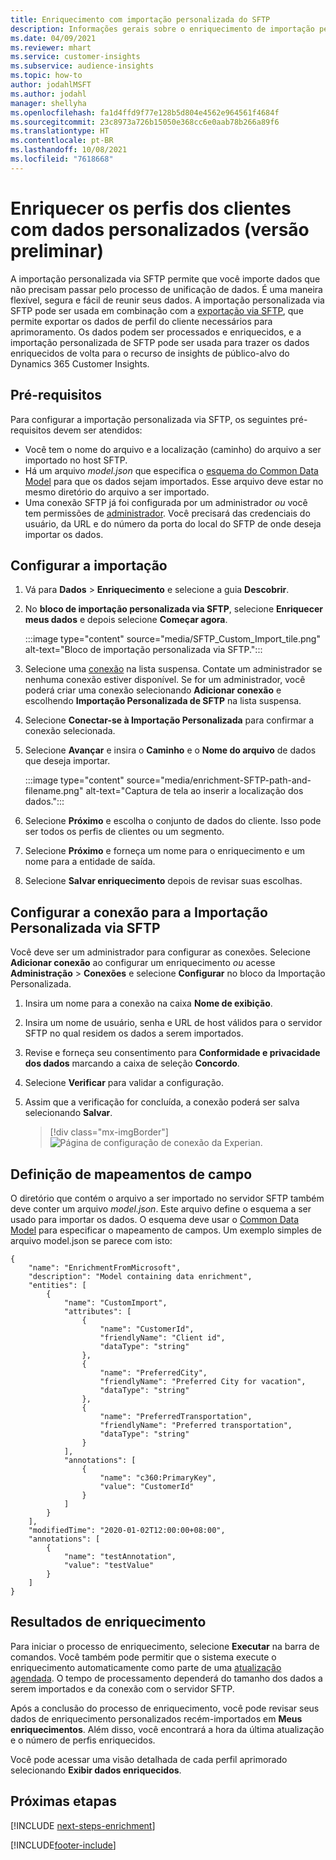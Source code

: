```yaml
---
title: Enriquecimento com importação personalizada do SFTP
description: Informações gerais sobre o enriquecimento de importação personalizada do SFTP.
ms.date: 04/09/2021
ms.reviewer: mhart
ms.service: customer-insights
ms.subservice: audience-insights
ms.topic: how-to
author: jodahlMSFT
ms.author: jodahl
manager: shellyha
ms.openlocfilehash: fa1d4ffd9f77e128b5d804e4562e964561f4684f
ms.sourcegitcommit: 23c8973a726b15050e368cc6e0aab78b266a89f6
ms.translationtype: HT
ms.contentlocale: pt-BR
ms.lasthandoff: 10/08/2021
ms.locfileid: "7618668"
---
```

# <a name="enrich-customer-profiles-with-custom-data-preview"></a>Enriquecer os perfis dos clientes com dados personalizados (versão preliminar)

A importação personalizada via SFTP permite que você importe dados que não precisam passar pelo processo de unificação de dados. É uma maneira flexível, segura e fácil de reunir seus dados. A importação personalizada via SFTP pode ser usada em combinação com a [exportação via SFTP](export-sftp.md), que permite exportar os dados de perfil do cliente necessários para aprimoramento. Os dados podem ser processados e enriquecidos, e a importação personalizada de SFTP pode ser usada para trazer os dados enriquecidos de volta para o recurso de insights de público-alvo do Dynamics 365 Customer Insights.

## <a name="prerequisites"></a>Pré-requisitos

Para configurar a importação personalizada via SFTP, os seguintes pré-requisitos devem ser atendidos:

- Você tem o nome do arquivo e a localização (caminho) do arquivo a ser importado no host SFTP.
- Há um arquivo *model.json* que especifica o [esquema do Common Data Model](/common-data-model/) para que os dados sejam importados. Esse arquivo deve estar no mesmo diretório do arquivo a ser importado.
- Uma conexão SFTP já foi configurada por um administrador *ou* você tem permissões de [administrador](permissions.md#administrator). Você precisará das credenciais do usuário, da URL e do número da porta do local do SFTP de onde deseja importar os dados.


## <a name="configure-the-import"></a>Configurar a importação

1. Vá para **Dados** > **Enriquecimento** e selecione a guia **Descobrir**.

1. No **bloco de importação personalizada via SFTP**, selecione **Enriquecer meus dados** e depois selecione **Começar agora**.

   :::image type="content" source="media/SFTP_Custom_Import_tile.png" alt-text="Bloco de importação personalizada via SFTP.":::

1. Selecione uma [conexão](connections.md) na lista suspensa. Contate um administrador se nenhuma conexão estiver disponível. Se for um administrador, você poderá criar uma conexão selecionando **Adicionar conexão** e escolhendo **Importação Personalizada de SFTP** na lista suspensa.

1. Selecione **Conectar-se à Importação Personalizada** para confirmar a conexão selecionada.

1.  Selecione **Avançar** e insira o **Caminho** e o **Nome do arquivo** de dados que deseja importar.

    :::image type="content" source="media/enrichment-SFTP-path-and-filename.png" alt-text="Captura de tela ao inserir a localização dos dados.":::

1. Selecione **Próximo** e escolha o conjunto de dados do cliente. Isso pode ser todos os perfis de clientes ou um segmento.

1. Selecione **Próximo** e forneça um nome para o enriquecimento e um nome para a entidade de saída. 

1. Selecione **Salvar enriquecimento** depois de revisar suas escolhas.

## <a name="configure-the-connection-for-sftp-custom-import"></a>Configurar a conexão para a Importação Personalizada via SFTP 

Você deve ser um administrador para configurar as conexões. Selecione **Adicionar conexão** ao configurar um enriquecimento *ou* acesse **Administração** > **Conexões** e selecione **Configurar** no bloco da Importação Personalizada.

1. Insira um nome para a conexão na caixa **Nome de exibição**.

1. Insira um nome de usuário, senha e URL de host válidos para o servidor SFTP no qual residem os dados a serem importados.

1. Revise e forneça seu consentimento para **Conformidade e privacidade dos dados** marcando a caixa de seleção **Concordo**.

1. Selecione **Verificar** para validar a configuração.

1. Assim que a verificação for concluída, a conexão poderá ser salva selecionando **Salvar**.

   > [!div class="mx-imgBorder"]
   > ![Página de configuração de conexão da Experian.](media/enrichment-SFTP-connection.png "Página de configuração de conexão da Experian")


## <a name="defining-field-mappings"></a>Definição de mapeamentos de campo 

O diretório que contém o arquivo a ser importado no servidor SFTP também deve conter um arquivo *model.json*. Este arquivo define o esquema a ser usado para importar os dados. O esquema deve usar o [Common Data Model](/common-data-model/) para especificar o mapeamento de campos. Um exemplo simples de arquivo model.json se parece com isto:

```
{
    "name": "EnrichmentFromMicrosoft",
    "description": "Model containing data enrichment",
    "entities": [
        {
            "name": "CustomImport",
            "attributes": [
                {
                    "name": "CustomerId",
                    "friendlyName": "Client id",
                    "dataType": "string"
                },
                {
                    "name": "PreferredCity",
                    "friendlyName": "Preferred City for vacation",
                    "dataType": "string"
                },
                {
                    "name": "PreferredTransportation",
                    "friendlyName": "Preferred transportation",
                    "dataType": "string"
                }
            ],
            "annotations": [
                {
                    "name": "c360:PrimaryKey",
                    "value": "CustomerId"
                }
            ]
        }
    ],
    "modifiedTime": "2020-01-02T12:00:00+08:00",
    "annotations": [
        {
            "name": "testAnnotation",
            "value": "testValue"
        }
    ]
}
```

## <a name="enrichment-results"></a>Resultados de enriquecimento

Para iniciar o processo de enriquecimento, selecione **Executar** na barra de comandos. Você também pode permitir que o sistema execute o enriquecimento automaticamente como parte de uma [atualização agendada](system.md#schedule-tab). O tempo de processamento dependerá do tamanho dos dados a serem importados e da conexão com o servidor SFTP.

Após a conclusão do processo de enriquecimento, você pode revisar seus dados de enriquecimento personalizados recém-importados em **Meus enriquecimentos**. Além disso, você encontrará a hora da última atualização e o número de perfis enriquecidos.

Você pode acessar uma visão detalhada de cada perfil aprimorado selecionando **Exibir dados enriquecidos**.

## <a name="next-steps"></a>Próximas etapas

[!INCLUDE [next-steps-enrichment](../includes/next-steps-enrichment.md)]

[!INCLUDE[footer-include](../includes/footer-banner.md)]
